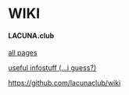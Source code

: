# WIKI
#### LACUNA.club 

[all pages](pages/all-pages.md)

[useful infostuff (...i guess?)](useful-stuff.md)

<https://github.com/lacunaclub/wiki>
